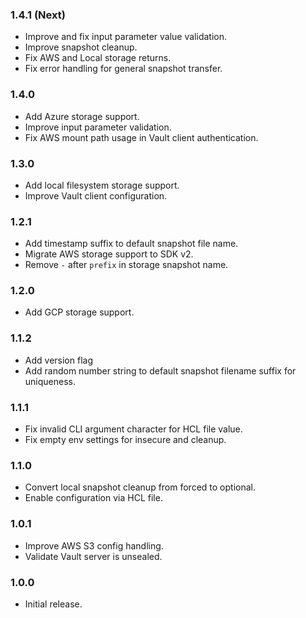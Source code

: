 ### 1.4.1 (Next)
- Improve and fix input parameter value validation.
- Improve snapshot cleanup.
- Fix AWS and Local storage returns.
- Fix error handling for general snapshot transfer.

### 1.4.0
- Add Azure storage support.
- Improve input parameter validation.
- Fix AWS mount path usage in Vault client authentication.

### 1.3.0
- Add local filesystem storage support.
- Improve Vault client configuration.

### 1.2.1
- Add timestamp suffix to default snapshot file name.
- Migrate AWS storage support to SDK v2.
- Remove `-` after `prefix` in storage snapshot name.

### 1.2.0
- Add GCP storage support.

### 1.1.2
- Add version flag
- Add random number string to default snapshot filename suffix for uniqueness.

### 1.1.1
- Fix invalid CLI argument character for HCL file value.
- Fix empty env settings for insecure and cleanup.

### 1.1.0
- Convert local snapshot cleanup from forced to optional.
- Enable configuration via HCL file.

### 1.0.1
- Improve AWS S3 config handling.
- Validate Vault server is unsealed.

### 1.0.0
- Initial release.
